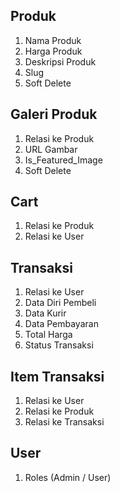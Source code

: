 ## Produk
1. Nama Produk
2. Harga Produk
3. Deskripsi Produk
4. Slug
5. Soft Delete

## Galeri Produk
1. Relasi ke Produk
2. URL Gambar
3. Is_Featured_Image
4. Soft Delete

## Cart
1. Relasi ke Produk
2. Relasi ke User

## Transaksi
1. Relasi ke User
2. Data Diri Pembeli
3. Data Kurir
4. Data Pembayaran
5. Total Harga
6. Status Transaksi

## Item Transaksi
1. Relasi ke User
2. Relasi ke Produk
3. Relasi ke Transaksi

## User
1. Roles (Admin / User)